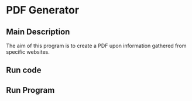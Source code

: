 # PDF Generator

## Main Description

The aim of this program is to create a PDF upon information gathered from specific websites.

## Run code


## Run Program 
